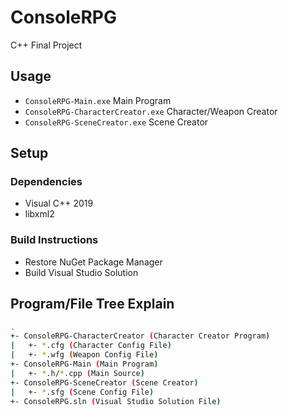 # ConsoleRPG
C++ Final Project

## Usage
 - `ConsoleRPG-Main.exe` Main Program
 - `ConsoleRPG-CharacterCreator.exe` Character/Weapon Creator
 - `ConsoleRPG-SceneCreator.exe` Scene Creator

## Setup

### Dependencies
- Visual C++ 2019
- libxml2

### Build Instructions
 - Restore NuGet Package Manager
 - Build Visual Studio Solution

## Program/File Tree Explain

```bash
.
+- ConsoleRPG-CharacterCreator (Character Creator Program)
|   +- *.cfg (Character Config File)
|   +- *.wfg (Weapon Config File)
+- ConsoleRPG-Main (Main Program)
|   +- *.h/*.cpp (Main Source)
+- ConsoleRPG-SceneCreator (Scene Creator)
|   +- *.sfg (Scene Config File)
+- ConsoleRPG.sln (Visual Studio Solution File)
```